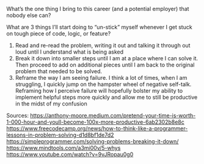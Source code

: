 
What’s the one thing I bring to this career (and a potential employer) that nobody else can?


What are 3 things I’ll start doing to “un-stick” myself whenever I get stuck on tough piece of code, logic, or feature?

1. Read and re-read the problem, writing it out and talking it through out loud until I understand what is being asked
2. Break it down into smaller steps until I am at a place where I can solve it. Then proceed to add on additional pieces until I am back to the original problem that needed to be solved.
3. Reframe the way I am seeing failure. I think a lot of times, when I am struggling, I quickly jump on the hampster wheel of negative self-talk. Reframing how I perceive failure will hopefully bolster my ability to implement helpful steps more quickly and allow me to still be productive in the midst of my confusion


Sources:
https://anthony-moore.medium.com/pretend-your-time-is-worth-1-000-hour-and-youll-become-100x-more-productive-6ab2302b8e8c
https://www.freecodecamp.org/news/how-to-think-like-a-programmer-lessons-in-problem-solving-d1d8bf1de7d2
https://simpleprogrammer.com/solving-problems-breaking-it-down/
https://www.mindtools.com/a3mi00v/5-whys
https://www.youtube.com/watch?v=9vJRopau0g0
